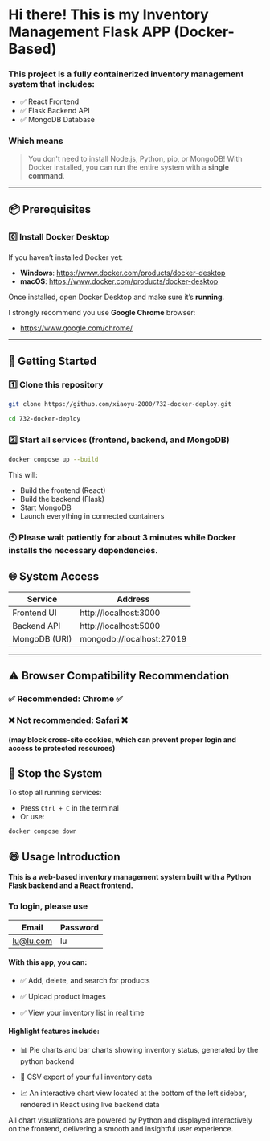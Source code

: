 # Hi there! This is my Inventory Management Flask APP (Docker-Based)

### This project is a fully containerized inventory management system that includes:

- ✅ React Frontend
- ✅ Flask Backend API
- ✅ MongoDB Database

### Which means
> You don't need to install Node.js, Python, pip, or MongoDB!
> With Docker installed, you can run the entire system with a **single command**.

---

## 📦 Prerequisites

### 0️⃣ Install Docker Desktop

If you haven’t installed Docker yet:

- **Windows**: https://www.docker.com/products/docker-desktop  
- **macOS**: https://www.docker.com/products/docker-desktop

Once installed, open Docker Desktop and make sure it’s **running**.

I strongly recommend you use **Google Chrome** browser:
- https://www.google.com/chrome/

---

## 🚀 Getting Started

### 1️⃣ Clone this repository

```bash
git clone https://github.com/xiaoyu-2000/732-docker-deploy.git

cd 732-docker-deploy
```


### 2️⃣ Start all services (frontend, backend, and MongoDB)

```bash
docker compose up --build
```

This will:
- Build the frontend (React)
- Build the backend (Flask)
- Start MongoDB
- Launch everything in connected containers

### 🕙 Please wait patiently for about 3 minutes while Docker installs the necessary dependencies.


## 🌐 System Access

| Service       | Address                  |
|---------------|--------------------------|
| Frontend UI   | http://localhost:3000    |
| Backend API   | http://localhost:5000    |
| MongoDB (URI) | mongodb://localhost:27019 |

---
## ⚠️ Browser Compatibility Recommendation
### ✅ Recommended: Chrome ✅
### ❌ Not recommended: Safari ❌
#### (may block cross-site cookies, which can prevent proper login and access to protected resources)

## 🛑 Stop the System

To stop all running services:

- Press `Ctrl + C` in the terminal
- Or use:

```bash
docker compose down
```

## 😄 Usage Introduction
#### This is a web-based inventory management system built with a Python Flask backend and a React frontend.

### To login, please use 

| Email       | Password                  |
|---------------|--------------------------|
|  lu@lu.com  |  lu   |


#### With this app, you can:

- ✅ Add, delete, and search for products

- ✅ Upload product images

- ✅ View your inventory list in real time

#### Highlight features include:

- 📊 Pie charts and bar charts showing inventory status, generated by the python backend

- 📁 CSV export of your full inventory data

- 📈 An interactive chart view located at the bottom of the left sidebar, rendered in React using live backend data

All chart visualizations are powered by Python and displayed interactively on the frontend, delivering a smooth and insightful user experience.
